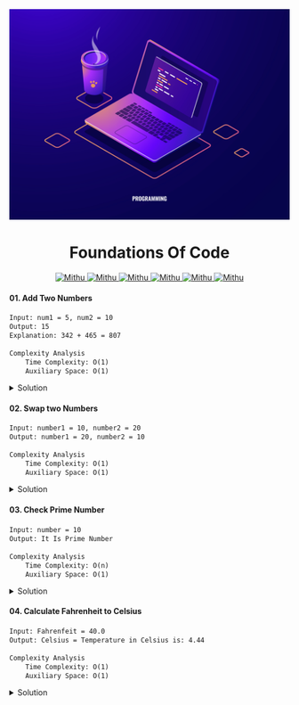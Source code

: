 <img src='./images/programming.jpg' alt='FoundationsOfCode' id='header'/>

<h1 align="center" >Foundations Of Code</h1>


<div align="center" >

<a href="mailto:mdmithu.learner@gmail.com">
<img
src='https://img.shields.io/badge/Gmail-D14836?style=for-the-badge&logo=gmail&logoColor=white'
alt='Mithu'
/>
</a>

<a href="tel:+8801324203138">
<img
src='https://img.shields.io/badge/WhatsApp-25D366?style=for-the-badge&logo=whatsapp&logoColor=white'
alt='Mithu'
/>
</a>
<a href="#" target="_blank">
<img
src='https://img.shields.io/badge/website-000000?style=for-the-badge&logo=About.me&logoColor=white'
alt='Mithu'
/>
</a>
<a href="https://www.facebook.com/" target="_blank">
<img
src='https://img.shields.io/badge/Facebook-1877F2?style=for-the-badge&logo=facebook&logoColor=white'
alt='Mithu'
/>
</a>

<a href="https://www.linkedin.com/in/mithucloud007/" target="_blank">
<img
src='https://img.shields.io/badge/LinkedIn-0077B5?style=for-the-badge&logo=linkedin&logoColor=white'
alt='Mithu'
/>
</a>

<a href="https://github.com/MithuCloud007" target="_blank">
<img
src='https://img.shields.io/badge/GitHub-100000?style=for-the-badge&logo=github&logoColor=white'
alt='Mithu'
/>
</a>

</div>

<!-- <h1 align="center" >Array CRUD(create,read,update,delete) Operation </h1> -->


#### 01. Add Two Numbers

```
Input: num1 = 5, num2 = 10
Output: 15
Explanation: 342 + 465 = 807

Complexity Analysis
    Time Complexity: O(1)
    Auxiliary Space: O(1)
```

<details><summary style="cursor:pointer">Solution</summary>

```python
num1 = int(input("Enter 1st number : "))
num2 = int(input("Enter 2nd number : "))

add = num1 + num2
print(add)
```  

</details>

#### 02. Swap two Numbers

```
Input: number1 = 10, number2 = 20
Output: number1 = 20, number2 = 10

Complexity Analysis
    Time Complexity: O(1)
    Auxiliary Space: O(1)
```

<details><summary style="cursor:pointer">Solution</summary>

```python
number1 = 10
number2 = 20

number1, number2 = number2, number1
print(number1)
print(number2)


```  


</details>

#### 03. Check Prime Number 

```
Input: number = 10
Output: It Is Prime Number

Complexity Analysis
    Time Complexity: O(n)
    Auxiliary Space: O(1)
```

<details><summary style="cursor:pointer">Solution</summary>

```python
num=int(input('Enter a Number: '))
count=0
for i in range(2,num):
    if (num%i==0):
        count+=1
    break
if (count==0):
    print("It Is Prime Number")
else:
    print("It is NOT prime number") 


```  


</details>

#### 04. Calculate Fahrenheit to Celsius

```
Input: Fahrenfeit = 40.0
Output: Celsius = Temperature in Celsius is: 4.44

Complexity Analysis
    Time Complexity: O(1)
    Auxiliary Space: O(1)
```

<details><summary style="cursor:pointer">Solution</summary>


```python

Fahrenheit= 40.0
Celsius = ((Fahrenheit-32.0)*5)/9.0
print(f"Temperature in Celsius is: {Celsius:.2f}")


```  

---
**[⬆ Back to Top](#header)**


</details>



